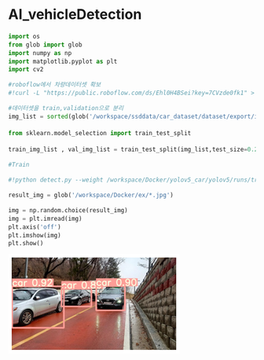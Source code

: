 # AI_vehicleDetection

```python
import os
from glob import glob
import numpy as np
import matplotlib.pyplot as plt
import cv2
```


```python
#roboflow에서 차량데이터셋 확보 
#!curl -L "https://public.roboflow.com/ds/Ehl0H4BSei?key=7CVzde0fk1" > roboflow.zip; unzip roboflow.zip; rm roboflow.zip
```


```python
#데이터셋을 train,validation으로 분리
img_list = sorted(glob('/workspace/ssddata/car_dataset/dataset/export/images/*.jpg'))

from sklearn.model_selection import train_test_split

train_img_list , val_img_list = train_test_split(img_list,test_size=0.2,random_state=2000)
```


```python
#Train
```


```python
#!python detect.py --weight /workspace/Docker/yolov5_car/yolov5/runs/train/yolov5_car/weights/best.pt --source '/workspace/ssddata/yolov5_car_dataset/test_dataset/test_v.mp4'
```


```python
result_img = glob('/workspace/Docker/ex/*.jpg')
```


```python
img = np.random.choice(result_img)
img = plt.imread(img)
plt.axis('off')
plt.imshow(img)
plt.show()
```

    
![png](output_6_0.png)
    


```python

```

